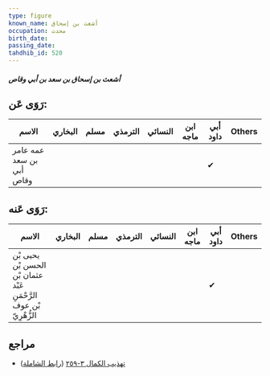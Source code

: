 ```yaml
---
type: figure
known_name: أشعث بن إسحاق
occupation: محدث
birth_date:
passing_date:
tahdhib_id: 520
---
```

##### أشعث بن إسحاق بن سعد بن أبي وقاص

## رَوَى عَن:
| الاسم                    | البخاري | مسلم | الترمذي | النسائي | ابن ماجه | أبي داود | Others |
| ------------------------ | ------- | ---- | ------- | ------- | -------- | -------- | ------ |
| عمه عامر بن سعد أبي وقاص |         |      |         |         |          | ✔        |        |
## رَوَى عَنه:
| الاسم                                                              | البخاري | مسلم | الترمذي | النسائي | ابن ماجه | أبي داود | Others |
| ------------------------------------------------------------------ | ------- | ---- | ------- | ------- | -------- | -------- | ------ |
| يحيى بْن الحسن بْن عثمان بْن عَبْد الرَّحْمَنِ بْن عوف الزُّهْرِيّ |         |      |         |         |          | ✔        |        |
## مراجع
- [تهذيب الكمال ٣-٢٥٩](obsidian://open?vault=Tahdhib-al-Kamal&file=Figures/٥٢٠-أشعث%20بن%20إسحاق%20بن%20سعد%20بن%20أبي%20وقاص) ([رابط الشاملة](https://shamela.ws/book/3722/1273))